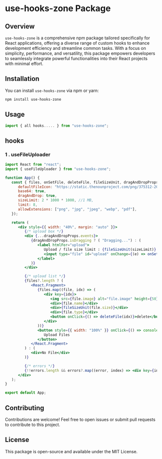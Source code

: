# use-hooks-zone Package

## Overview

`use-hooks-zone` is a comprehensive npm package tailored specifically for React applications, offering a diverse range of custom hooks to enhance development efficiency and streamline common tasks. With a focus on simplicity, performance, and versatility, this package empowers developers to seamlessly integrate powerful functionalities into their React projects with minimal effort.

## Installation

You can install `use-hooks-zone` via npm or yarn:

```bash
npm install use-hooks-zone

```

## Usage

```jsx
import { all hooks..... } from "use-hooks-zone";

```

## hooks

### 1 . useFileUploader

```jsx
import React from "react";
import { useFileUploader } from "use-hooks-zone";

function App() {
   const { files, onSetFile, deleteFile, fileSizeUnit, dragAndDropProps, errors, sizeLimit, allowExtensions } = useFileUploader({
      defaultFileIcon: "https://static.thenounproject.com/png/375312-200.png",
      base64: true,
      dragAndDrop: true,
      sizeLimit: 2 * 1000 * 1000, //1 MB,
      limit: 8,
      allowExtensions: ["png", "jpg", "jpeg", "webp", "pdf"],
   });

   return (
      <div style={{ width: "40%", margin: "auto" }}>
         {/* upload box */}
         <div {...dragAndDropProps.events}>
            {dragAndDropProps.isDragging ? ( "Dragging...") : (
               <label htmlFor="upload">
                  Upload / file size limit : {fileSizeUnit(sizeLimit)} / allow file : {allowExtensions.join(" , ")}
                  <input type="file" id="upload" onChange={(e) => onSetFile(e.target.files as FileList)} hidden />
               </label>
            )}
         </div>

         {/* upload list */}
         {files?.length ? (
            <React.Fragment>
               {files.map((file, idx) => (
                  <div key={idx}>
                     <img src={file.image} alt="file.image" height={50} width={50} />
                     <div>{file.name}</div>
                     <div>{fileSizeUnit(file.size)}</div>
                     <div>{file.type}</div>
                     <button onClick={() => deleteFile(idx)}>delete</button>
                  </div>
               ))}
               <button style={{ width: "100%" }} onClick={() => console.log(files)}>
                  Upload Files
               </button>
            </React.Fragment>
         ) : (
            <div>No File</div>
         )}

         {/* errors */}
         {!!errors.length && errors?.map((error, index) => <div key={index}>error : {error}</div>)}
      </div>
   );
}

export default App;

```

## Contributing

Contributions are welcome! Feel free to open issues or submit pull requests to contribute to this project.

## License

This package is open-source and available under the MIT License.
